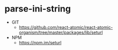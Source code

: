 parse-ini-string
===============
   * GIT
      * https://github.com/react-atomic/react-atomic-organism/tree/master/packages/lib/seturl
   * NPM
      * https://npm.im/seturl


